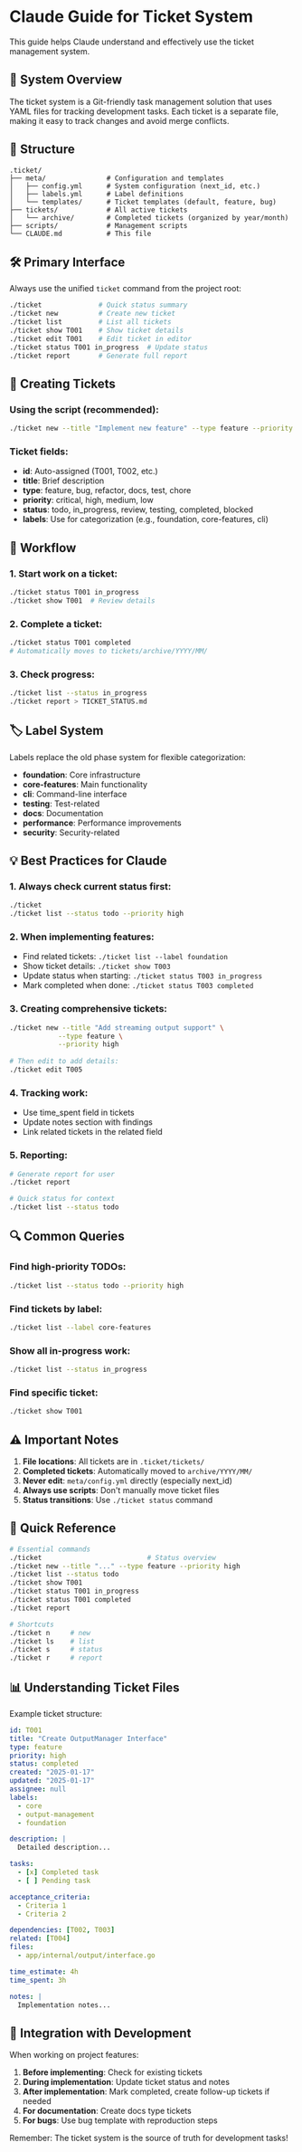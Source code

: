 # Claude Guide for Ticket System

This guide helps Claude understand and effectively use the ticket management system.

## 🎯 System Overview

The ticket system is a Git-friendly task management solution that uses YAML files for tracking development tasks. Each ticket is a separate file, making it easy to track changes and avoid merge conflicts.

## 📁 Structure

```
.ticket/
├── meta/               # Configuration and templates
│   ├── config.yml      # System configuration (next_id, etc.)
│   ├── labels.yml      # Label definitions
│   └── templates/      # Ticket templates (default, feature, bug)
├── tickets/            # All active tickets
│   └── archive/        # Completed tickets (organized by year/month)
├── scripts/            # Management scripts
└── CLAUDE.md           # This file
```

## 🛠️ Primary Interface

Always use the unified `ticket` command from the project root:

```bash
./ticket              # Quick status summary
./ticket new          # Create new ticket
./ticket list         # List all tickets
./ticket show T001    # Show ticket details
./ticket edit T001    # Edit ticket in editor
./ticket status T001 in_progress  # Update status
./ticket report       # Generate full report
```

## 📝 Creating Tickets

### Using the script (recommended):
```bash
./ticket new --title "Implement new feature" --type feature --priority high
```

### Ticket fields:
- **id**: Auto-assigned (T001, T002, etc.)
- **title**: Brief description
- **type**: feature, bug, refactor, docs, test, chore
- **priority**: critical, high, medium, low
- **status**: todo, in_progress, review, testing, completed, blocked
- **labels**: Use for categorization (e.g., foundation, core-features, cli)

## 🔄 Workflow

### 1. Start work on a ticket:
```bash
./ticket status T001 in_progress
./ticket show T001  # Review details
```

### 2. Complete a ticket:
```bash
./ticket status T001 completed
# Automatically moves to tickets/archive/YYYY/MM/
```

### 3. Check progress:
```bash
./ticket list --status in_progress
./ticket report > TICKET_STATUS.md
```

## 🏷️ Label System

Labels replace the old phase system for flexible categorization:
- **foundation**: Core infrastructure
- **core-features**: Main functionality
- **cli**: Command-line interface
- **testing**: Test-related
- **docs**: Documentation
- **performance**: Performance improvements
- **security**: Security-related

## 💡 Best Practices for Claude

### 1. Always check current status first:
```bash
./ticket
./ticket list --status todo --priority high
```

### 2. When implementing features:
- Find related tickets: `./ticket list --label foundation`
- Show ticket details: `./ticket show T003`
- Update status when starting: `./ticket status T003 in_progress`
- Mark completed when done: `./ticket status T003 completed`

### 3. Creating comprehensive tickets:
```bash
./ticket new --title "Add streaming output support" \
            --type feature \
            --priority high
            
# Then edit to add details:
./ticket edit T005
```

### 4. Tracking work:
- Use time_spent field in tickets
- Update notes section with findings
- Link related tickets in the related field

### 5. Reporting:
```bash
# Generate report for user
./ticket report

# Quick status for context
./ticket list --status todo
```

## 🔍 Common Queries

### Find high-priority TODOs:
```bash
./ticket list --status todo --priority high
```

### Find tickets by label:
```bash
./ticket list --label core-features
```

### Show all in-progress work:
```bash
./ticket list --status in_progress
```

### Find specific ticket:
```bash
./ticket show T001
```

## ⚠️ Important Notes

1. **File locations**: All tickets are in `.ticket/tickets/`
2. **Completed tickets**: Automatically moved to `archive/YYYY/MM/`
3. **Never edit**: `meta/config.yml` directly (especially next_id)
4. **Always use scripts**: Don't manually move ticket files
5. **Status transitions**: Use `./ticket status` command

## 🚀 Quick Reference

```bash
# Essential commands
./ticket                          # Status overview
./ticket new --title "..." --type feature --priority high
./ticket list --status todo
./ticket show T001
./ticket status T001 in_progress
./ticket status T001 completed
./ticket report

# Shortcuts
./ticket n     # new
./ticket ls    # list  
./ticket s     # status
./ticket r     # report
```

## 📊 Understanding Ticket Files

Example ticket structure:
```yaml
id: T001
title: "Create OutputManager Interface"
type: feature
priority: high
status: completed
created: "2025-01-17"
updated: "2025-01-17"
assignee: null
labels:
  - core
  - output-management
  - foundation

description: |
  Detailed description...

tasks:
  - [x] Completed task
  - [ ] Pending task

acceptance_criteria:
  - Criteria 1
  - Criteria 2

dependencies: [T002, T003]
related: [T004]
files:
  - app/internal/output/interface.go

time_estimate: 4h
time_spent: 3h

notes: |
  Implementation notes...
```

## 🤝 Integration with Development

When working on project features:

1. **Before implementing**: Check for existing tickets
2. **During implementation**: Update ticket status and notes
3. **After implementation**: Mark completed, create follow-up tickets if needed
4. **For documentation**: Create docs type tickets
5. **For bugs**: Use bug template with reproduction steps

Remember: The ticket system is the source of truth for development tasks!